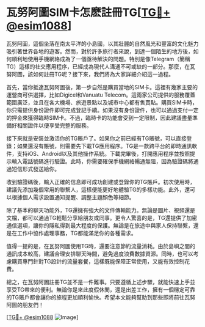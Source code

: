 # 瓦努阿圖SIM卡怎麽註冊TG[[TG💪+ @esim1088](https://t.me/s/esim1088)]

瓦努阿圖，這個坐落在南太平洋的小島國，以其壯麗的自然風光和豐富的文化魅力吸引著世界各地的遊客。然而，對於許多旅行者來說，到達一個陌生的地方後，如何順利地使用手機網絡成為了一個亟待解決的問題。特別是像Telegram（簡稱TG）這樣的社交應用程序，已經成為現代人溝通不可或缺的一部分。那麼，在瓦努阿圖，該如何註冊TG呢？接下來，我們將為大家詳細介紹這一過程。

首先，當你抵達瓦努阿圖後，第一步自然是購買當地的SIM卡。這裡有幾家主要的運營商可供選擇，比如Digicel和Vanuatu Telecom。這兩家公司提供的服務覆蓋範圍廣泛，並且在各大機場、旅遊景點以及城市中心都有售賣點。購買SIM卡時，你只需提供身份證件即可完成登記手續。如果沒有身份證件，也可以通過支付一定的押金來獲得臨時SIM卡。不過，臨時卡的功能會受到一定限制，因此建議盡量準備好相關證件以便享受完整的服務。

接下來就是安裝並激活你的TG賬戶了。如果你之前已經有TG賬號，可以直接登錄；如果還沒有賬號，則需要先下載TG應用程序。TG是一款跨平台的即時通訊軟件，支持iOS、Android以及其他操作系統。下載完畢後，打開應用程序並按照提示輸入電話號碼進行驗證。此時，你需要確保手機網絡暢通無阻，因為驗證碼將通過短信形式發送給你。

收到驗證碼後，輸入正確的信息即可成功創建或登錄你的TG賬戶。初次使用時，建議先添加幾個常用的聯繫人，這樣便能更好地體驗TG的多樣功能。此外，還可以根據個人需求設置通知提醒、調整主題顏色等細節。

除了基本的聊天功能外，TG還擁有強大的文件傳輸能力。無論是圖片、視頻還是文檔，都可以通過TG輕鬆分享給朋友或同事。更令人驚喜的是，TG還提供了加密通信選項，讓你的隱私得到最大程度的保護。無論是在旅途中與家人保持聯繫，還是在工作中協作處理事務，TG都能滿足你的各種需求。

值得一提的是，在瓦努阿圖使用TG時，還要注意節約流量消耗。由於島嶼之間的通訊成本較高，建議合理安排聊天時間，避免過度浪費數據資源。同時，也可以考慮購買專門針對TG設計的流量套餐，這樣既能保障正常使用，又能有效控制花費。

總之，在瓦努阿圖註冊TG並不是一件難事。只要遵循上述步驟，就能快速上手並享受TG帶來的便利。無論你是來此度假休閒，還是出差工作，擁有一個穩定可靠的TG賬戶都會讓你的旅程更加順利愉快。希望本文能夠幫助到那些即將前往瓦努阿圖的朋友們！

[[TG💪+ @esim1088](https://t.me/s/esim1088) ![Image](https://i.postimg.cc/4NQfJmqS/Snipaste-2025-05-13-00-14-12.png)]